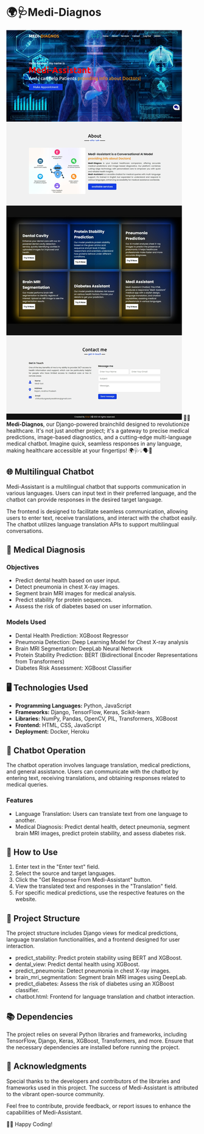 # 🌍🩺Medi-Diagnos
![Image Alt Text](https://github.com/Keyrun1227/Medi-Diagnos/blob/main/MEDI_DIAGNOS.jpeg)
👩‍⚕️ **Medi-Diagnos**, our Django-powered brainchild designed to revolutionize healthcare. It's not just another project; it's a gateway to precise medical predictions, image-based diagnostics, and a cutting-edge multi-language medical chatbot. Imagine quick, seamless responses in any language, making healthcare accessible at your fingertips! 🌍🩺💡🗣💬

## 🌐 Multilingual Chatbot

Medi-Assistant is a multilingual chatbot that supports communication in various languages. Users can input text in their preferred language, and the chatbot can provide responses in the desired target language.

The frontend is designed to facilitate seamless communication, allowing users to enter text, receive translations, and interact with the chatbot easily. The chatbot utilizes language translation APIs to support multilingual conversations.

## 🏥 Medical Diagnosis

### Objectives

- Predict dental health based on user input.
- Detect pneumonia in chest X-ray images.
- Segment brain MRI images for medical analysis.
- Predict stability for protein sequences.
- Assess the risk of diabetes based on user information.

### Models Used

- Dental Health Prediction: XGBoost Regressor
- Pneumonia Detection: Deep Learning Model for Chest X-ray analysis
- Brain MRI Segmentation: DeepLab Neural Network
- Protein Stability Prediction: BERT (Bidirectional Encoder Representations from Transformers)
- Diabetes Risk Assessment: XGBoost Classifier

## 🖥️ Technologies Used

- **Programming Languages:** Python, JavaScript
- **Frameworks:** Django, TensorFlow, Keras, Scikit-learn
- **Libraries:** NumPy, Pandas, OpenCV, PIL, Transformers, XGBoost
- **Frontend:** HTML, CSS, JavaScript
- **Deployment:** Docker, Heroku

## 🤖 Chatbot Operation

The chatbot operation involves language translation, medical predictions, and general assistance. Users can communicate with the chatbot by entering text, receiving translations, and obtaining responses related to medical queries.

### Features

- Language Translation: Users can translate text from one language to another.
- Medical Diagnosis: Predict dental health, detect pneumonia, segment brain MRI images, predict protein stability, and assess diabetes risk.

## 🚀 How to Use

1. Enter text in the "Enter text" field.
2. Select the source and target languages.
3. Click the "Get Response From Medi-Assistant" button.
4. View the translated text and responses in the "Translation" field.
5. For specific medical predictions, use the respective features on the website.

## 📁 Project Structure

The project structure includes Django views for medical predictions, language translation functionalities, and a frontend designed for user interaction.

- predict_stability: Predict protein stability using BERT and XGBoost.
- dental_view: Predict dental health using XGBoost.
- predict_pneumonia: Detect pneumonia in chest X-ray images.
- brain_mri_segmentation: Segment brain MRI images using DeepLab.
- predict_diabetes: Assess the risk of diabetes using an XGBoost classifier.
- chatbot.html: Frontend for language translation and chatbot interaction.

## 📚 Dependencies

The project relies on several Python libraries and frameworks, including TensorFlow, Django, Keras, XGBoost, Transformers, and more. Ensure that the necessary dependencies are installed before running the project.



## 🌟 Acknowledgments
Special thanks to the developers and contributors of the libraries and frameworks used in this project. The success of Medi-Assistant is attributed to the vibrant open-source community.

Feel free to contribute, provide feedback, or report issues to enhance the capabilities of Medi-Assistant.

👨‍💻 Happy Coding!
